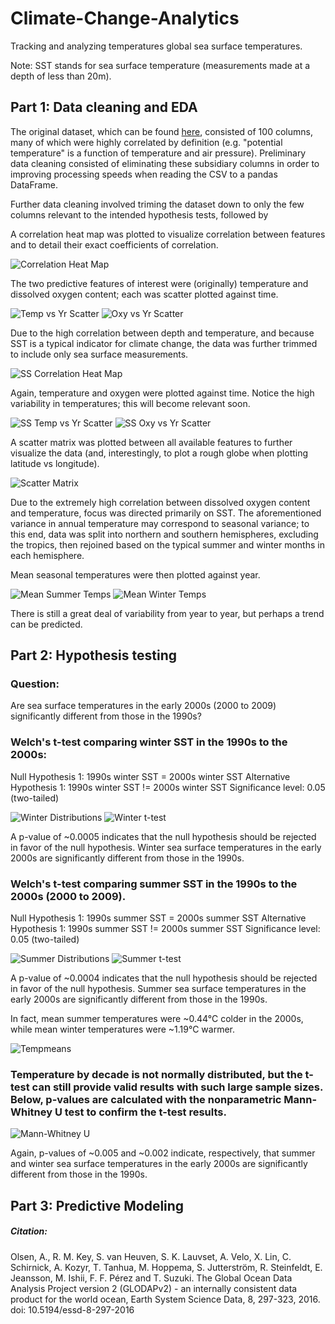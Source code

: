 # Climate-Change-Analytics

Tracking and analyzing temperatures global sea surface temperatures.

Note: SST stands for sea surface temperature (measurements made at a depth of less than 20m).


## Part 1: Data cleaning and EDA
The original dataset, which can be found [here](http://cdiac.ess-dive.lbl.gov/ftp/oceans/GLODAPv2/Data_Products/data_product/), consisted of 100 columns, many of which were highly correlated by definition (e.g. "potential temperature" is a function of temperature and air pressure). Preliminary data cleaning consisted of eliminating these subsidiary columns in order to improving processing speeds when reading the CSV to a pandas DataFrame.

Further data cleaning involved triming the dataset down to only the few columns relevant to the intended hypothesis tests, followed by

A correlation heat map was plotted to visualize correlation between features and to detail their exact coefficients of correlation.

![Correlation Heat Map](src/corrheatmap.png)

The two predictive features of interest were (originally) temperature and dissolved oxygen content; each was scatter plotted against time.

![Temp vs Yr Scatter](src/tempyrscatter.png)
![Oxy vs Yr Scatter](src/oxyyrscatter.png)

Due to the high correlation between depth and temperature, and because SST is a typical indicator for climate change, the data was further trimmed to include only sea surface measurements.

![SS Correlation Heat Map](src/sscorrheatmap.png)

Again, temperature and oxygen were plotted against time. Notice the high variability in temperatures; this will become relevant soon.

![SS Temp vs Yr Scatter](src/sstempyrscatter.png)
![SS Oxy vs Yr Scatter](src/ssoxyyrscatter.png)

A scatter matrix was plotted between all available features to further visualize the data (and, interestingly, to plot a rough globe when plotting latitude vs longitude).

![Scatter Matrix](src/scatter.png)

Due to the extremely high correlation between dissolved oxygen content and temperature, focus was directed primarily on SST. The aforementioned variance in annual temperature may correspond to seasonal variance; to this end, data was split into northern and southern hemispheres, excluding the tropics, then rejoined based on the typical summer and winter months in each hemisphere.

Mean seasonal temperatures were then plotted against year.

![Mean Summer Temps](src/mst.png)
![Mean Winter Temps](src/mwt.png)

There is still a great deal of variability from year to year, but perhaps a trend can be predicted.


## Part 2: Hypothesis testing

### Question:
Are sea surface temperatures in the early 2000s (2000 to 2009) significantly different from those in the 1990s?

### Welch's t-test comparing winter SST in the 1990s to the 2000s:

Null Hypothesis 1: 1990s winter SST = 2000s winter SST
Alternative Hypothesis 1: 1990s winter SST != 2000s winter SST
Significance level: 0.05 (two-tailed)

![Winter Distributions](src/winterdists.png)
![Winter t-test](src/winter_ttest.png)

A p-value of ~0.0005 indicates that the null hypothesis should be rejected in favor of the null hypothesis. Winter sea surface temperatures in the early 2000s are significantly different from those in the 1990s.

### Welch's t-test comparing summer SST in the 1990s to the 2000s (2000 to 2009).

Null Hypothesis 1: 1990s summer SST = 2000s summer SST
Alternative Hypothesis 1: 1990s summer SST != 2000s summer SST
Significance level: 0.05 (two-tailed)

![Summer Distributions](src/summerdists.png)
![Summer t-test](src/summer_ttest.png)

A p-value of ~0.0004 indicates that the null hypothesis should be rejected in favor of the null hypothesis. Summer sea surface temperatures in the early 2000s are significantly different from those in the 1990s.

In fact, mean summer temperatures were ~0.44°C colder in the 2000s, while mean winter temperatures were ~1.19°C warmer.

![Tempmeans](src/Tempmeans.png)

### Temperature by decade is not normally distributed, but the t-test can still provide valid results with such large sample sizes. Below, p-values are calculated with the nonparametric Mann-Whitney U test to confirm the t-test results.

![Mann-Whitney U](src/Mannwhitneyresults.png)

Again, p-values of ~0.005 and ~0.002 indicate, respectively, that summer and winter sea surface temperatures in the early 2000s are significantly different from those in the 1990s.


## Part 3: Predictive Modeling








##### Citation:
Olsen, A., R. M. Key, S. van Heuven, S. K. Lauvset, A. Velo, X. Lin, C. Schirnick, A. Kozyr, T. Tanhua, M. Hoppema,
S. Jutterström, R. Steinfeldt, E. Jeansson, M. Ishii, F. F. Pérez and T. Suzuki. The Global Ocean Data Analysis Project
version 2 (GLODAPv2) - an internally consistent data product for the world ocean, Earth System Science Data, 8, 297-323, 2016.
doi: 10.5194/essd-8-297-2016
